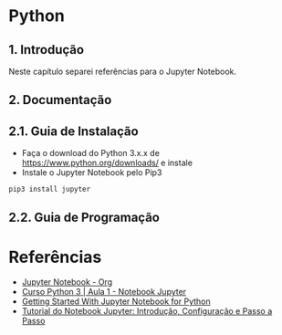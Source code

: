 # Python

## 1. Introdução ##

Neste capítulo separei referências para o Jupyter Notebook.

## 2. Documentação

## 2.1. Guia de Instalação

* Faça o download do Python 3.x.x de https://www.python.org/downloads/ e instale
* Instale o Jupyter Notebook pelo Pip3

```cmd
pip3 install jupyter
```

## 2.2. Guia de Programação






# Referências

* [Jupyter Notebook - Org](https://jupyter.org/)
* [Curso Python 3 | Aula 1 - Notebook Jupyter](https://www.youtube.com/watch?v=m0FbNlhNyQ8)
* [Getting Started With Jupyter Notebook for Python](https://www.youtube.com/watch?v=CwFq3YDU6_Y)
* [Tutorial do Notebook Jupyter: Introdução, Configuração e Passo a Passo](https://www.youtube.com/watch?v=HW29067qVWk&t=72s)
